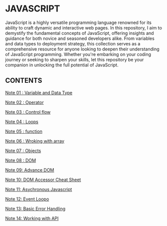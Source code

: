 # JAVASCRIPT

JavaScript is a highly versatile programming language renowned for its ability to craft dynamic and interactive web pages. In this repository, I aim to demystify the fundamental concepts of JavaScript, offering insights and guidance for both novice and seasoned developers alike. From variables and data types to deployment strategy, this collection serves as a comprehensive resource for anyone looking to deepen their understanding of JavaScript programming. Whether you're embarking on your coding journey or seeking to sharpen your skills, let this repository be your companion in unlocking the full potential of JavaScript.


## CONTENTS

[Note 01 : Variable and Data Type](./01_variable/variable.md)

[Note 02 : Operator](./02_operator/operator.md)

[Note 03 : Control flow](./03_control_flow/control_flow.md)

[Note 04 : Loops](./04_loop/loop.md)

[Note 05 : function](./05_function/function.md)

[Note 06 : Wroking with array](./06_array/array.md)

[Note 07 : Objects](./07_objects/objects.md)

[Note 08 : DOM](./08_DOM/dom.md)

[Note 09: Advance DOM](./09_advance_dom/advance_dom.md)

[Note 10: DOM Accessor Cheat Sheet](./10_DOM_ACCESSOR_CHEATSHEET/cheat.md)

[Note 11: Asychronous Javascript](./11_ASYNC_JS/async-js.md)

[Note 12: Event Loopo](./12_EVENT_LOOP/event-loop.md)

[Note 13: Basic Error Handling](./13_ERROR_HANDLING/error-handling.md)

[Note 14: Working with API]()

<!--
[Note 10 : ES6+](https://github.com/KrYP70N/JS_FUNDAMENTAL/tree/feature/10-es6-plus)
[Note 11 : Working with API](https://github.com/KrYP70N/JS_FUNDAMENTAL/tree/feature/11-api)
[Note 12 : Libraries and Framework](https://github.com/KrYP70N/JS_FUNDAMENTAL/tree/feature/12-lib-n-fw)
[Note 13 : Closure](https://github.com/KrYP70N/JS_FUNDAMENTAL/tree/feature/13-closure)
[Note 14 : Prototype](https://github.com/KrYP70N/JS_FUNDAMENTAL/tree/feature/14-prototype)
[Note 15 : Functional Programming](https://github.com/KrYP70N/JS_FUNDAMENTAL/tree/feature/15-fp)
[Note 15 : Integrate Testing Framework](https://github.com/KrYP70N/JS_FUNDAMENTAL/tree/feature/15-testing)
[Note 16 : Deployment](https://github.com/KrYP70N/JS_FUNDAMENTAL/tree/feature/16-deployment) -->
